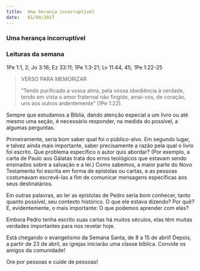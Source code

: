 ```yaml
---
title:  Uma herança incorruptível
date:   01/04/2017
---
```


### Uma herança incorruptível

### Leituras da semana
1Pe 1:1, 2; Jo 3:16; Ez 33:11; 1Pe 1:3-21; Lv 11:44, 45; 1Pe 1:22-25

> <p>VERSO PARA MEMORIZAR</p>
> “Tendo purificado a vossa alma, pela vossa obediência à verdade, tendo em vista o amor fraternal não fingido, amai-vos, de coração, uns aos outros ardentemente” (1Pe 1:22).

Sempre que estudamos a Bíblia, dando atenção especial a um livro ou até mesmo uma seção, é necessário responder, na medida do possível, a algumas perguntas.

Primeiramente, seria bom saber qual foi o público-alvo. Em segundo lugar, e talvez ainda mais importante, saber precisamente a razão pela qual o livro foi escrito. Que problema específico o autor quis abordar? (Por exemplo, a carta de Paulo aos Gálatas trata dos erros teológicos que estavam sendo ensinados sobre a salvação e a lei.) Como sabemos, a maior parte do Novo Testamento foi escrita em forma de epístolas ou cartas, e as pessoas costumavam escrevê-las a fim de comunicar mensagens específicas aos seus destinatários.

Em outras palavras, ao ler as epístolas de Pedro seria bom conhecer, tanto quanto possível, seu contexto histórico. O que ele estava dizendo? Por quê? E, evidentemente, o mais importante: O que podemos aprender com elas?

Embora Pedro tenha escrito suas cartas há muitos séculos, elas têm muitas verdades importantes para nos revelar hoje.

Está chegando o evangelismo da Semana Santa, de 8 a 15 de abril! Depois, a partir de 23 de abril, as igrejas iniciarão uma classe bíblica. Convide os amigos da comunidade! 

Ore por pessoas e cuide de pessoas!